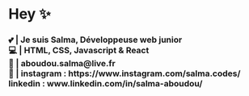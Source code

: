 <h1> Hey ✨</h1>

<h3>
💕 | Je suis Salma, Développeuse web junior </br>
💻 | <strong> HTML, CSS, Javascript & React </strong> </br>
💌 | aboudou.salma@live.fr </br>
💎 | instagram : https://www.instagram.com/salma.codes/ linkedin : www.linkedin.com/in/salma-aboudou/
   
</h3>

